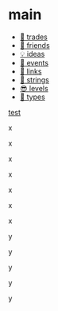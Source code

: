 # main

* [🔄 trades](trades.md)
* [👯 friends](friends.md)
* [💡 ideas](ideas.md)
* [📆 events](https://open-web-calendar.hosted.quelltext.eu/calendar.html?url=https%3A%2F%2Fgithub.com%2Fothyn%2Fgo-calendar%2Freleases%2Flatest%2Fdownload%2Fgocal.ics)
* [🔗 links](links.md)
* [📝 strings](strings.md)
* [😎 levels](levels.md)
* [👊 types](types.md)

[test](#section_id)

x

x

x

x

x

x

x


<a id="section_id"></a>

y

y

y

y

y
